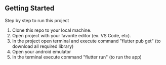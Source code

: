 ## Getting Started
Step by step to run this project
1. Clone this repo to your local machine.
2. Open project with your favorite editor (ex. VS Code, etc).
3. In the project open terminal and execute command "flutter pub get" (to download all required library)
4. Open your android emulator
5. In the terminal execute command "flutter run" (to run the app)
